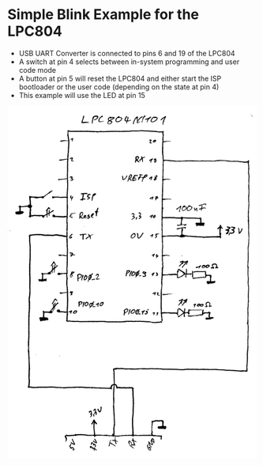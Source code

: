 # Simple Blink Example for the LPC804

 * USB UART Converter is connected to pins 6 and 19 of the LPC804
 * A switch at pin 4 selects between in-system programming and user code mode
 * A button at pin 5 will reset the LPC804 and either start the ISP bootloader or the user code (depending on the state at pin 4)
 * This example will use the LED at pin 15
 

![lpc804_blink_schematic.png](lpc804_blink_schematic.png)
